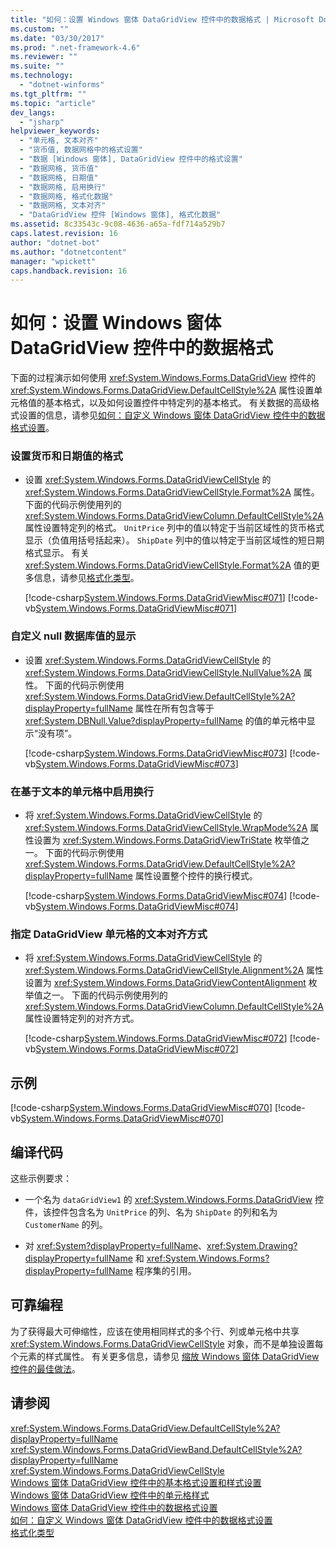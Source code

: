 ```yaml
---
title: "如何：设置 Windows 窗体 DataGridView 控件中的数据格式 | Microsoft Docs"
ms.custom: ""
ms.date: "03/30/2017"
ms.prod: ".net-framework-4.6"
ms.reviewer: ""
ms.suite: ""
ms.technology: 
  - "dotnet-winforms"
ms.tgt_pltfrm: ""
ms.topic: "article"
dev_langs: 
  - "jsharp"
helpviewer_keywords: 
  - "单元格, 文本对齐"
  - "货币值, 数据网格中的格式设置"
  - "数据 [Windows 窗体], DataGridView 控件中的格式设置"
  - "数据网格, 货币值"
  - "数据网格, 日期值"
  - "数据网格, 启用换行"
  - "数据网格, 格式化数据"
  - "数据网格, 文本对齐"
  - "DataGridView 控件 [Windows 窗体], 格式化数据"
ms.assetid: 8c33543c-9c08-4636-a65a-fdf714a529b7
caps.latest.revision: 16
author: "dotnet-bot"
ms.author: "dotnetcontent"
manager: "wpickett"
caps.handback.revision: 16
---
```

# 如何：设置 Windows 窗体 DataGridView 控件中的数据格式
下面的过程演示如何使用 <xref:System.Windows.Forms.DataGridView> 控件的 <xref:System.Windows.Forms.DataGridView.DefaultCellStyle%2A> 属性设置单元格值的基本格式，以及如何设置控件中特定列的基本格式。  有关数据的高级格式设置的信息，请参见[如何：自定义 Windows 窗体 DataGridView 控件中的数据格式设置](../../../../docs/framework/winforms/controls/how-to-customize-data-formatting-in-the-windows-forms-datagridview-control.md)。  
  
### 设置货币和日期值的格式  
  
-   设置 <xref:System.Windows.Forms.DataGridViewCellStyle> 的 <xref:System.Windows.Forms.DataGridViewCellStyle.Format%2A> 属性。  下面的代码示例使用列的 <xref:System.Windows.Forms.DataGridViewColumn.DefaultCellStyle%2A> 属性设置特定列的格式。   `UnitPrice` 列中的值以特定于当前区域性的货币格式显示（负值用括号括起来）。   `ShipDate` 列中的值以特定于当前区域性的短日期格式显示。  有关 <xref:System.Windows.Forms.DataGridViewCellStyle.Format%2A> 值的更多信息，请参见[格式化类型](../../../../docs/standard/base-types/formatting-types.md)。  
  
     [!code-csharp[System.Windows.Forms.DataGridViewMisc#071](../../../../samples/snippets/csharp/VS_Snippets_Winforms/System.Windows.Forms.DataGridViewMisc/CS/datagridviewmisc.cs#071)]
     [!code-vb[System.Windows.Forms.DataGridViewMisc#071](../../../../samples/snippets/visualbasic/VS_Snippets_Winforms/System.Windows.Forms.DataGridViewMisc/VB/datagridviewmisc.vb#071)]  
  
### 自定义 null 数据库值的显示  
  
-   设置 <xref:System.Windows.Forms.DataGridViewCellStyle> 的 <xref:System.Windows.Forms.DataGridViewCellStyle.NullValue%2A> 属性。  下面的代码示例使用 <xref:System.Windows.Forms.DataGridView.DefaultCellStyle%2A?displayProperty=fullName> 属性在所有包含等于 <xref:System.DBNull.Value?displayProperty=fullName> 的值的单元格中显示“没有项”。  
  
     [!code-csharp[System.Windows.Forms.DataGridViewMisc#073](../../../../samples/snippets/csharp/VS_Snippets_Winforms/System.Windows.Forms.DataGridViewMisc/CS/datagridviewmisc.cs#073)]
     [!code-vb[System.Windows.Forms.DataGridViewMisc#073](../../../../samples/snippets/visualbasic/VS_Snippets_Winforms/System.Windows.Forms.DataGridViewMisc/VB/datagridviewmisc.vb#073)]  
  
### 在基于文本的单元格中启用换行  
  
-   将 <xref:System.Windows.Forms.DataGridViewCellStyle> 的 <xref:System.Windows.Forms.DataGridViewCellStyle.WrapMode%2A> 属性设置为 <xref:System.Windows.Forms.DataGridViewTriState> 枚举值之一。  下面的代码示例使用 <xref:System.Windows.Forms.DataGridView.DefaultCellStyle%2A?displayProperty=fullName> 属性设置整个控件的换行模式。  
  
     [!code-csharp[System.Windows.Forms.DataGridViewMisc#074](../../../../samples/snippets/csharp/VS_Snippets_Winforms/System.Windows.Forms.DataGridViewMisc/CS/datagridviewmisc.cs#074)]
     [!code-vb[System.Windows.Forms.DataGridViewMisc#074](../../../../samples/snippets/visualbasic/VS_Snippets_Winforms/System.Windows.Forms.DataGridViewMisc/VB/datagridviewmisc.vb#074)]  
  
### 指定 DataGridView 单元格的文本对齐方式  
  
-   将 <xref:System.Windows.Forms.DataGridViewCellStyle> 的 <xref:System.Windows.Forms.DataGridViewCellStyle.Alignment%2A> 属性设置为 <xref:System.Windows.Forms.DataGridViewContentAlignment> 枚举值之一。  下面的代码示例使用列的 <xref:System.Windows.Forms.DataGridViewColumn.DefaultCellStyle%2A> 属性设置特定列的对齐方式。  
  
     [!code-csharp[System.Windows.Forms.DataGridViewMisc#072](../../../../samples/snippets/csharp/VS_Snippets_Winforms/System.Windows.Forms.DataGridViewMisc/CS/datagridviewmisc.cs#072)]
     [!code-vb[System.Windows.Forms.DataGridViewMisc#072](../../../../samples/snippets/visualbasic/VS_Snippets_Winforms/System.Windows.Forms.DataGridViewMisc/VB/datagridviewmisc.vb#072)]  
  
## 示例  
 [!code-csharp[System.Windows.Forms.DataGridViewMisc#070](../../../../samples/snippets/csharp/VS_Snippets_Winforms/System.Windows.Forms.DataGridViewMisc/CS/datagridviewmisc.cs#070)]
 [!code-vb[System.Windows.Forms.DataGridViewMisc#070](../../../../samples/snippets/visualbasic/VS_Snippets_Winforms/System.Windows.Forms.DataGridViewMisc/VB/datagridviewmisc.vb#070)]  
  
## 编译代码  
 这些示例要求：  
  
-   一个名为 `dataGridView1` 的 <xref:System.Windows.Forms.DataGridView> 控件，该控件包含名为 `UnitPrice` 的列、名为 `ShipDate` 的列和名为 `CustomerName` 的列。  
  
-   对 <xref:System?displayProperty=fullName>、<xref:System.Drawing?displayProperty=fullName> 和 <xref:System.Windows.Forms?displayProperty=fullName> 程序集的引用。  
  
## 可靠编程  
 为了获得最大可伸缩性，应该在使用相同样式的多个行、列或单元格中共享 <xref:System.Windows.Forms.DataGridViewCellStyle> 对象，而不是单独设置每个元素的样式属性。  有关更多信息，请参见 [缩放 Windows 窗体 DataGridView 控件的最佳做法](../../../../docs/framework/winforms/controls/best-practices-for-scaling-the-windows-forms-datagridview-control.md)。  
  
## 请参阅  
 <xref:System.Windows.Forms.DataGridView.DefaultCellStyle%2A?displayProperty=fullName>   
 <xref:System.Windows.Forms.DataGridViewBand.DefaultCellStyle%2A?displayProperty=fullName>   
 <xref:System.Windows.Forms.DataGridViewCellStyle>   
 [Windows 窗体 DataGridView 控件中的基本格式设置和样式设置](../../../../docs/framework/winforms/controls/basic-formatting-and-styling-in-the-windows-forms-datagridview-control.md)   
 [Windows 窗体 DataGridView 控件中的单元格样式](../../../../docs/framework/winforms/controls/cell-styles-in-the-windows-forms-datagridview-control.md)   
 [Windows 窗体 DataGridView 控件中的数据格式设置](../../../../docs/framework/winforms/controls/data-formatting-in-the-windows-forms-datagridview-control.md)   
 [如何：自定义 Windows 窗体 DataGridView 控件中的数据格式设置](../../../../docs/framework/winforms/controls/how-to-customize-data-formatting-in-the-windows-forms-datagridview-control.md)   
 [格式化类型](../../../../docs/standard/base-types/formatting-types.md)